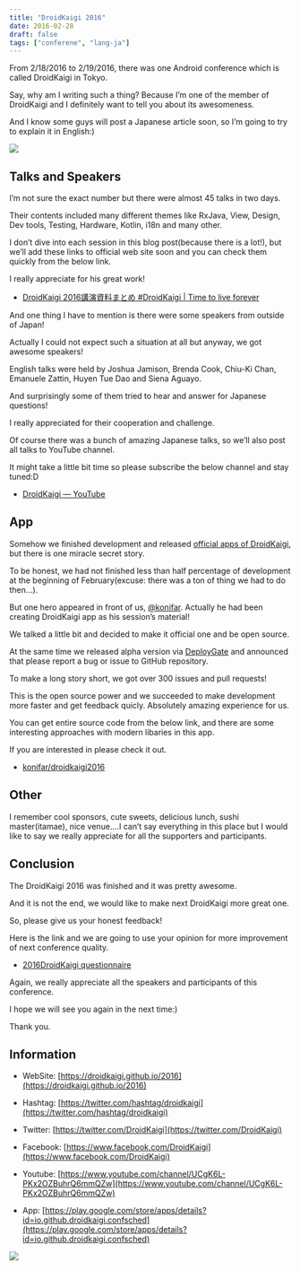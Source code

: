 ```yaml
---
title: "DroidKaigi 2016"
date: 2016-02-28
draft: false
tags: ["conferene", "lang-ja"]
---
```


From 2/18/2016 to 2/19/2016, there was one Android conference which is called DroidKaigi in Tokyo.

Say, why am I writing such a thing? Because I’m one of the member of DroidKaigi and I definitely want to tell you about its awesomeness.

And I know some guys will post a Japanese article soon, so I’m going to try to explain it in English:)

![](https://cdn-images-1.medium.com/max/2000/0*VKtFfHhF1Ovc3xfn.)

## Talks and Speakers

I’m not sure the exact number but there were almost 45 talks in two days.

Their contents included many different themes like RxJava, View, Design, Dev tools, Testing, Hardware, Kotlin, i18n and many other.

I don’t dive into each session in this blog post(because there is a lot!), but we’ll add these links to official web site soon and you can check them quickly from the below link.

I really appreciate for his great work!

* [DroidKaigi 2016講演資料まとめ #DroidKaigi | Time to live forever](http://unsolublesugar.com/20160218/134940/)

And one thing I have to mention is there were some speakers from outside of Japan!

Actually I could not expect such a situation at all but anyway, we got awesome speakers!

English talks were held by Joshua Jamison, Brenda Cook, Chiu-Ki Chan, Emanuele Zattin, Huyen Tue Dao and Siena Aguayo.

And surprisingly some of them tried to hear and answer for Japanese questions!

I really appreciated for their cooperation and challenge.

Of course there was a bunch of amazing Japanese talks, so we’ll also post all talks to YouTube channel.

It might take a little bit time so please subscribe the below channel and stay tuned:D

* [DroidKaigi — YouTube](https://www.youtube.com/channel/UCgK6L-PKx2OZBuhrQ6mmQZw)

## App

Somehow we finished development and released [official apps of DroidKaigi](https://play.google.com/store/apps/details?id=io.github.droidkaigi.confsched&hl=en), but there is one miracle secret story.

To be honest, we had not finished less than half percentage of development at the beginning of February(excuse: there was a ton of thing we had to do then…).

But one hero appeared in front of us, [@konifar](https://twitter.com/konifar). Actually he had been creating DroidKaigi app as his session’s material!

We talked a little bit and decided to make it official one and be open source.

At the same time we released alpha version via [DeployGate](https://deploygate.com/dashboard) and announced that please report a bug or issue to GitHub repository.

To make a long story short, we got over 300 issues and pull requests!

This is the open source power and we succeeded to make development more faster and get feedback quicly. Absolutely amazing experience for us.

You can get entire source code from the below link, and there are some interesting approaches with modern libaries in this app.

If you are interested in please check it out.

* [konifar/droidkaigi2016](https://github.com/konifar/droidkaigi2016)

## Other

I remember cool sponsors, cute sweets, delicious lunch, sushi master(itamae), nice venue….I can’t say everything in this place but I would like to say we really appreciate for all the supporters and participants.

## Conclusion

The DroidKaigi 2016 was finished and it was pretty awesome.

And it is not the end, we would like to make next DroidKaigi more great one.

So, please give us your honest feedback!

Here is the link and we are going to use your opinion for more improvement of next conference quality.

* [2016DroidKaigi questionnaire](https://docs.google.com/forms/d/1X9x9eb92_BeRaELjePq8FgeqTa70MyChkmUWFce47jo/viewform)

Again, we really appreciate all the speakers and participants of this conference.

I hope we will see you again in the next time:)

Thank you.

## Information

* WebSite: [https://droidkaigi.github.io/2016](https://droidkaigi.github.io/2016)

* Hashtag: [https://twitter.com/hashtag/droidkaigi](https://twitter.com/hashtag/droidkaigi)

* Twitter: [https://twitter.com/DroidKaigi](https://twitter.com/DroidKaigi)

* Facebook: [https://www.facebook.com/DroidKaigi](https://www.facebook.com/DroidKaigi)

* Youtube: [https://www.youtube.com/channel/UCgK6L-PKx2OZBuhrQ6mmQZw](https://www.youtube.com/channel/UCgK6L-PKx2OZBuhrQ6mmQZw)

* App: [https://play.google.com/store/apps/details?id=io.github.droidkaigi.confsched](https://play.google.com/store/apps/details?id=io.github.droidkaigi.confsched)

![](https://cdn-images-1.medium.com/max/2000/0*Vtxnj5mMgs8Ev_64.)
